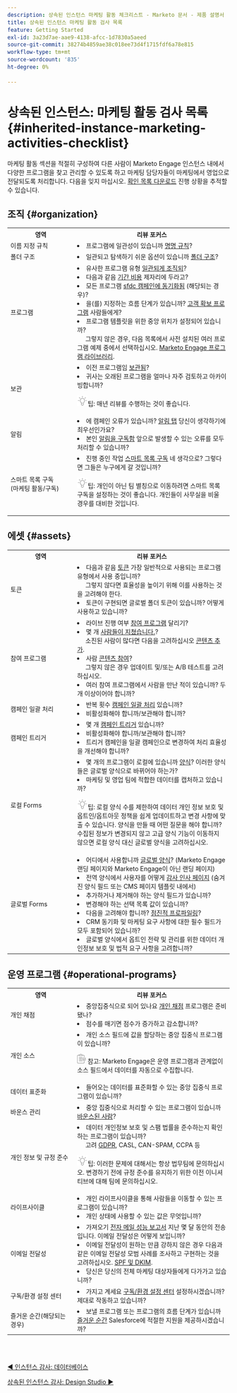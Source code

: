 ```yaml
---
description: 상속된 인스턴스 마케팅 활동 체크리스트 - Marketo 문서 - 제품 설명서
title: 상속된 인스턴스 마케팅 활동 검사 목록
feature: Getting Started
exl-id: 3a23d7ae-aae9-4138-afcc-1d7830a5aeed
source-git-commit: 38274b4859ae38c018ee73d4f1715fdf6a78e815
workflow-type: tm+mt
source-wordcount: '835'
ht-degree: 0%

---
```


# 상속된 인스턴스: 마케팅 활동 검사 목록 {#inherited-instance-marketing-activities-checklist}

마케팅 활동 섹션을 적절히 구성하여 다른 사람이 Marketo Engage 인스턴스 내에서 다양한 프로그램을 찾고 관리할 수 있도록 하고 마케팅 담당자들이 마케팅에서 영업으로 전달되도록 처리합니다. 다음을 잊지 마십시오. [확인 목록 다운로드](/help/marketo/getting-started/inheriting-a-marketo-engage-instance/assets/adobe-marketo-engage-inherited-instance-admin-checklist.xlsx) 진행 상황을 추적할 수 있습니다.

## 조직 {#organization}

<table> 
 <tbody> 
  <tr> 
   <th style="width:30%">영역</th> 
   <th style="width:70%">리뷰 포커스</th>
  </tr> 
  <tr> 
   <td>이름 지정 규칙</td> 
   <td><li>프로그램에 일관성이 있습니까 <a href="/help/marketo/product-docs/core-marketo-concepts/programs/working-with-programs/best-practice-how-to-organize-your-programs.md#naming-schemes" target="_blank">명명 규칙</a>?</li></td>
  </tr>
  <tr> 
   <td>폴더 구조</td> 
   <td><li>일관되고 탐색하기 쉬운 옵션이 있습니까 <a href="/help/marketo/product-docs/core-marketo-concepts/programs/working-with-programs/best-practice-how-to-organize-your-programs.md#folders" target="_blank">폴더 구조</a>?</li></td>
  </tr>
  <tr> 
   <td>프로그램</td> 
   <td><li>유사한 프로그램 유형 <a href="/help/marketo/product-docs/core-marketo-concepts/programs/working-with-programs/best-practice-how-to-organize-your-programs.md" target="_blank">일관되게 조직되</a>?</li>
<li>다음과 같음 <a href="/help/marketo/product-docs/core-marketo-concepts/programs/working-with-programs/understanding-period-costs.md" target="_blank">기간 비용</a> 제자리에 두라고?</li>
<li>모든 프로그램 <a href="/help/marketo/product-docs/crm-sync/salesforce-sync/sfdc-sync-details/how-to-match-program-statuses-and-salesforce-campaign-statuses-prior-to-sync.md" target="_blank">sfdc 캠페인에 동기화됨</a> (해당되는 경우)?</li>
<li>을(를) 지정하는 흐름 단계가 있습니까? <a href="/help/marketo/product-docs/core-marketo-concepts/programs/creating-programs/understanding-program-membership.md#acquisition-program" target="_blank">고객 확보 프로그램</a> 사람들에게?</li>
<li>프로그램 템플릿을 위한 중앙 위치가 설정되어 있습니까? 
   <br/>     그렇지 않은 경우, 다음 목록에서 사전 설치된 여러 프로그램 예제 중에서 선택하십시오. <a href="/help/marketo/product-docs/core-marketo-concepts/programs/program-library/program-import-library-overview.md" target="_blank">Marketo Engage 프로그램 라이브러리</a>.</li></td>
  </tr>
  <tr> 
   <td>보관</td> 
   <td><li>이전 프로그램임 <a href="/help/marketo/product-docs/core-marketo-concepts/miscellaneous/understanding-folders.md#archive-a-folder" target="_blank">보관됨</a>?</li>
<li>귀사는 오래된 프로그램을 얼마나 자주 검토하고 아카이빙합니까?</li>
<p><img src="assets/tip-icon.png" alt="팁 아이콘">팁: 매년 리뷰를 수행하는 것이 좋습니다.</td>
  </tr>
  <tr>
   <td>알림</td> 
   <td><li>에 캠페인 오류가 있습니까? <a href="/help/marketo/product-docs/core-marketo-concepts/miscellaneous/understanding-notifications/notification-types.md" target="_blank">알림 탭</a> 당신이 생각하기에 최우선인가요?</li>
<li>본인 <a href="/help/marketo/product-docs/core-marketo-concepts/miscellaneous/understanding-notifications.md#subscribe-to-notifications" target="_blank">알림을 구독함</a> 앞으로 발생할 수 있는 오류를 모두 처리할 수 있습니까?</li></td>
  </tr>
  <tr> 
   <td>스마트 목록 구독 
   <br/>(마케팅 활동/구독)</td> 
   <td><li>진행 중인 작업 <a href="/help/marketo/product-docs/reporting/basic-reporting/report-subscriptions/subscribe-to-a-smart-list.md" target="_blank">스마트 목록 구독</a> 네 생각으로? 그렇다면 그들은 누구에게 갈 것입니까?</li>
<p><img src="assets/tip-icon.png" alt="팁 아이콘">팁: 개인이 아닌 팀 별칭으로 이동하려면 스마트 목록 구독을 설정하는 것이 좋습니다. 개인들이 사무실을 비울 경우를 대비한 것입니다.</td>
  </tr>
 </tbody> 
</table>

## 에셋 {#assets}

<table> 
 <tbody> 
  <tr>
   <th style="width:30%">영역</th>
   <th style="width:70%">리뷰 포커스</th>
  </tr>
  <tr> 
   <td>토큰</td> 
   <td><li>다음과 같음 <a href="/help/marketo/product-docs/core-marketo-concepts/programs/tokens/understanding-my-tokens-in-a-program.md" target="_blank">토큰</a> 가장 일반적으로 사용되는 프로그램 유형에서 사용 중입니까? 
   <br/>     그렇지 않다면 효율성을 높이기 위해 이를 사용하는 것을 고려해야 한다.</li>
<li>토큰이 구현되면 글로벌 폴더 토큰이 있습니까? 어떻게 사용하고 있습니까?</li></td>
  </tr>
  <tr> 
   <td>참여 프로그램</td> 
   <td><li>라이브 진행 여부 <a href="/help/marketo/product-docs/email-marketing/drip-nurturing/creating-an-engagement-program/understanding-engagement-programs.md" target="_blank">참여 프로그램</a> 달리기?</li>
<li>몇 개 <a href="/help/marketo/product-docs/email-marketing/drip-nurturing/using-engagement-programs/people-who-have-exhausted-content.md" target="_blank">사람들이 지쳤습니다.</a>? 
<br/>     소진된 사람이 많다면 다음을 고려하십시오 <a href="/help/marketo/product-docs/email-marketing/drip-nurturing/creating-an-engagement-program/add-content-to-a-stream.md" target="_blank">콘텐츠 추가</a>.</li>
<li>사람 <a href="/help/marketo/product-docs/email-marketing/drip-nurturing/reports-and-notifications/engagement-stream-performance-report.md" target="_blank">콘텐츠 참여</a>? 
<br/>     그렇지 않은 경우 업데이트 및/또는 A/B 테스트를 고려하십시오.</li>
<li>여러 참여 프로그램에서 사람을 만난 적이 있습니까? 두 개 이상이어야 합니까?</li></td>
  </tr>
  <tr> 
   <td>캠페인 일괄 처리</td> 
   <td><li>반복 횟수 <a href="/help/marketo/product-docs/core-marketo-concepts/smart-campaigns/creating-a-smart-campaign/understanding-batch-and-trigger-smart-campaigns.md#batch-campaign" target="_blank">캠페인 일괄 처리</a> 있습니까?</li>
<li>비활성화해야 합니까/보관해야 합니까?</li></td>
  </tr>
   <tr> 
   <td>캠페인 트리거</td> 
   <td><li>몇 개 <a href="/help/marketo/product-docs/core-marketo-concepts/smart-campaigns/creating-a-smart-campaign/understanding-batch-and-trigger-smart-campaigns.md#trigger-campaign" target="_blank">캠페인 트리거</a> 있습니까?</li>
<li>비활성화해야 합니까/보관해야 합니까?</li>
<li>트리거 캠페인을 일괄 캠페인으로 변경하여 처리 효율성을 개선해야 합니까?</li></td>
  </tr>
  <tr>
   <td>로컬 Forms</td> 
   <td><li>몇 개의 프로그램이 로컬에 있습니까 <a href="/help/marketo/product-docs/demand-generation/forms/creating-a-form/create-a-form.md" target="_blank">양식</a>? 이러한 양식들은 글로벌 양식으로 바뀌어야 하는가?</li>
<li>마케팅 및 영업 팀에 적합한 데이터를 캡처하고 있습니까?</li>
<p><img src="assets/tip-icon.png" alt="팁 아이콘">팁: 로컬 양식 수를 제한하여 데이터 개인 정보 보호 및 옵트인/옵트아웃 정책을 쉽게 업데이트하고 변경 사항에 맞출 수 있습니다. 양식을 만들 때 어떤 질문을 해야 합니까? 수집된 정보가 변경되지 않고 고급 양식 기능이 이동하지 않으면 로컬 양식 대신 글로벌 양식을 고려하십시오.</td>
  </tr>
  <tr> 
   <td>글로벌 Forms</td> 
   <td><li>어디에서 사용합니까 <a href="/help/marketo/product-docs/administration/settings/global-form-validation-rules.md" target="_blank">글로벌 양식</a>? (Marketo Engage 랜딩 페이지와 Marketo Engage이 아닌 랜딩 페이지)</li>
<li>전역 양식에서 사용자를 어떻게 <a href="/help/marketo/product-docs/demand-generation/forms/creating-a-form/set-a-form-thank-you-page.md" target="_blank">감사 인사 페이지</a> (숨겨진 양식 필드 또는 CMS 페이지 템플릿 내에서)</li>
<li>추가하거나 제거해야 하는 양식 필드가 있습니까?</li>
<li>변경해야 하는 선택 목록 값이 있습니까?</li>
<li>다음을 고려해야 합니까? <a href="/help/marketo/product-docs/demand-generation/forms/form-actions/configure-form-progressive-profiling.md" target="_blank">점진적 프로파일링</a>?</li>
<li>CRM 동기화 및 마케팅 요구 사항에 대한 필수 필드가 모두 포함되어 있습니까?</li>
<li>글로벌 양식에서 옵트인 전략 및 관리를 위한 데이터 개인정보 보호 및 법적 요구 사항을 고려합니까?</li></td>
  </tr>
 </tbody> 
</table>

## 운영 프로그램 {#operational-programs}

<table> 
 <tbody> 
  <tr> 
   <th style="width:30%">영역</th> 
   <th style="width:70%">리뷰 포커스</th>
  </tr>
  <tr> 
   <td>개인 채점</td> 
   <td><li>중앙집중식으로 되어 있나요 <a href="/help/marketo/getting-started/quick-wins/simple-scoring.md" target="_blank">개인 채점</a> 프로그램은 준비됐나?</li>
<li>점수를 매기면 점수가 증가하고 감소합니까?</li></td>
  </tr>
  <tr> 
   <td>개인 소스</td> 
   <td><li>개인 소스 필드에 값을 할당하는 중앙 집중식 프로그램이 있습니까?</li>
<p><img src="assets/note-icon.png" alt="메모 아이콘"> 참고: Marketo Engage은 운영 프로그램과 관계없이 소스 필드에서 데이터를 자동으로 수집합니다.</td>
  </tr>
  <tr> 
   <td>데이터 표준화</td> 
   <td><li>들어오는 데이터를 표준화할 수 있는 중앙 집중식 프로그램이 있습니까?</li></td>
  </tr>
  <tr> 
   <td>바운스 관리</td> 
   <td><li>중앙 집중식으로 처리할 수 있는 프로그램이 있습니까 <a href="https://nation.marketo.com/t5/product-blogs/data-management-best-practices-resources-for-managing-bounces/ba-p/243512" target="_blank">바운스된 사람</a>?</li></td>
  </tr>
  <tr> 
   <td>개인 정보 및 규정 준수</td> 
   <td><li>데이터 개인정보 보호 및 스팸 법률을 준수하는지 확인하는 프로그램이 있습니까? 
   <br/>     고려 <a href="https://business.adobe.com/resources/ebooks/the-gdpr-and-the-marketer.html" target="_blank">GDPR</a>, CASL, CAN-SPAM, CCPA 등</li>
<p><img src="assets/tip-icon.png" alt="팁 아이콘">팁: 이러한 문제에 대해서는 항상 법무팀에 문의하십시오. 변경하기 전에 규정 준수를 유지하기 위한 이전 이니셔티브에 대해 팀에 문의하십시오.</td>
  </tr>
  <tr> 
   <td>라이프사이클</td> 
   <td><li>개인 라이프사이클을 통해 사람들을 이동할 수 있는 프로그램이 있습니까?</li>
<li>개인 상태에 사용할 수 있는 값은 무엇입니까?</li></td>
  </tr>
  <tr> 
   <td>이메일 전달성</td> 
   <td><li>가져오기 <a href="/help/marketo/product-docs/email-marketing/email-programs/email-program-data/email-performance-report.md" target="_blank">전자 메일 성능 보고서</a> 지난 몇 달 동안의 전송입니다. 이메일 전달성은 어떻게 보입니까?</li>
<li>이메일 전달성이 원하는 만큼 강하지 않은 경우 다음과 같은 이메일 전달성 모범 사례를 조사하고 구현하는 것을 고려하십시오. <a href="/help/marketo/product-docs/email-marketing/deliverability/set-up-spf-and-dkim-for-your-email-deliverability.md" target="_blank">SPF 및 DKIM</a>.</li>
<li>당신은 당신의 전체 마케팅 대상자들에게 다가가고 있습니까?</li></td>
  </tr>
  <tr> 
   <td>구독/환경 설정 센터</td> 
   <td><li>가지고 계세요 <a href="https://experienceleague.adobe.com/docs/marketo-learn/tutorials/lead-and-data-management/subscription-center-watch.html" target="_blank">구독/환경 설정 센터</a> 설정하시겠습니까? 제대로 작동하고 있습니까?</li></td>
  </tr>
  <tr> 
   <td>즐거운 순간(해당되는 경우)</td> 
   <td><li>보낼 프로그램 또는 프로그램의 흐름 단계가 있습니까 <a href="/help/marketo/product-docs/marketo-sales-insight/msi-for-salesforce/features/tabs-in-the-msi-panel/interesting-moments/interesting-moments-overview.md" target="_blank">즐거운 순간</a> Salesforce에 적절한 지원을 제공하시겠습니까?</li></td>
  </tr>
 </tbody> 
</table>

<br> 

[◄ 인스턴스 감사: 데이터베이스](/help/marketo/getting-started/inheriting-a-marketo-engage-instance/database-checklist.md)

[상속된 인스턴스 감사: Design Studio ►](/help/marketo/getting-started/inheriting-a-marketo-engage-instance/design-studio-checklist.md)
